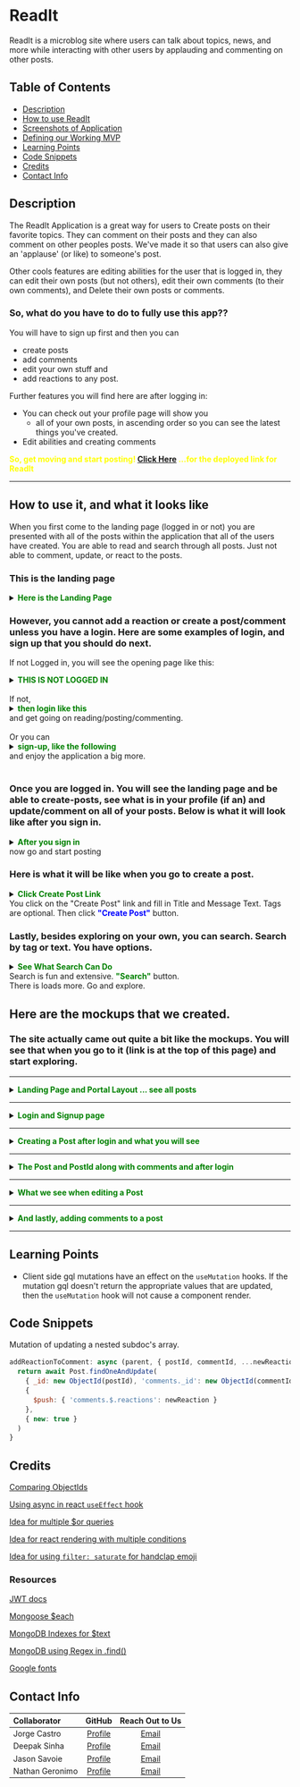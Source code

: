 # ReadIt

ReadIt is a microblog site where users can talk about topics, news, and more while interacting with other users by applauding and commenting on other posts.

## Table of Contents

* [Description](#description)
* [How to use ReadIt](#how-to-use-it-and-what-it-looks-like)
* [Screenshots of Application](screenshots-of-application)
* [Defining our Working MVP](#mvp)
* [Learning Points](#learning-points)
* [Code Snippets](#code-snippets)
* [Credits](#credits)
* [Contact Info](#contact-info)

## Description

The ReadIt Application is a great way for users to Create posts on their favorite topics. They can comment on their posts and they can also comment on other peoples posts. 
We've made it so that users can also give an 'applause' (or like) to someone's post.

Other cools features are editing abilities for the user that is logged in, they can edit their own posts (but not others), edit their own comments (to their own comments), and Delete their own posts or comments.

### So, what do you have to do to fully use this app??

You will have to sign up first and then you can 
* create posts
* add comments
* edit your own stuff and 
* add reactions to any post.

Further features you will find here are after logging in: 
* You can check out your profile page will show you 
  * all of your own posts, in ascending order so you can see the latest things you've created.
* Edit abilities and creating comments

<span style="color: yellow;font-weight: bold;">So, get moving and start posting! [Click Here](https://project-readit-ae03b3828bf5.herokuapp.com/) ...for the deployed link for ReadIt</span>

---

## How to use it, and what it looks like

When you first come to the landing page (logged in or not) you are presented with all of the posts within the application that all of the users have created. You are able to read and search through all posts. Just not able to comment, update, or react to the posts. 

### This is the landing page

<details>
  <summary><span style="color: green; font-weight: bold;">Here is the Landing Page</span></summary>
 
  ![Image Alt Text](./public/readme_images/readit_theread_landing_page.png)
</details>

### However, you cannot add a reaction or create a post/comment unless you have a login. Here are some examples of login, and sign up that you should do next.
If not Logged in, you will see the opening page like this: 
<details>
  <summary><span style="color: green; font-weight: bold;">THIS IS NOT LOGGED IN</span></summary>
  
  ![Image Alt Text](./public/readme_images/readit_notloggedin_noicons.png)
</details>
<br>
If not, 
<details>
  <summary><span style="color: green; font-weight: bold;">then login like this</span></summary>
  
  ![Image Alt Text](./public/readme_images/readit_signin.png)
</details>
and get going on reading/posting/commenting.
<br>
<br>
Or you can 
<details>
  <summary><span style="color: green; font-weight: bold;">sign-up, like the following</span></summary>
  
  ![Image Alt Text](./public/readme_images/readit_signup.png)
</details> and enjoy the application a big more.
<br>
<br>

### Once you are logged in. You will see the landing page and be able to create-posts, see what is in your profile (if an) and update/comment on all of your posts. Below is what it will look like after you sign in.
<details>
  <summary><span style="color: green; font-weight: bold;">After you sign in</span></summary>
  
  ![Image Alt Text](./public/readme_images/readit_opening_page.png)
</details> now go and start posting

### Here is what it will be like when you go to create a post.
<details>
  <summary><span style="color: green; font-weight: bold;">Click Create Post Link</span></summary>
  
  ![Image Alt Text](./public/readme_images/readit_create_post_highlight.png)
</details> You click on the "Create Post" link and fill in Title and Message Text. Tags are optional. Then click <span style="color: blue; font-weight: bold;">"Create Post"</span> button.

### Lastly, besides exploring on your own, you can search. Search by tag or text. You have options.
<details>
  <summary><span style="color: green; font-weight: bold;">See What Search Can Do</span></summary>
  
  ![Image Alt Text](./public/readme_images/readit_search_bar.png)
</details> Search is fun and extensive. <span style="color: green; font-weight: bold;">"Search"</span> button.
<br>
There is loads more. Go and explore.


## Here are the mockups that we created.
### The site actually came out quite a bit like the mockups. You will see that when you go to it (link is at the top of this page) and start exploring.

---
<details>
  <summary><span style="color: green; font-weight: bold;">Landing Page and Portal Layout ... see all posts</span></summary>
  
  ![Image Alt Text](./public/mockup_images/view_all_posts.png)
</details>

---
<details>
  <summary><span style="color: green; font-weight: bold;">Login and Signup page</span></summary>
  
  ![Image Alt Text](./public/mockup_images/login_signup.png)
</details>

---
<details>
  <summary><span style="color: green; font-weight: bold;">Creating a Post after login and what you will see</span></summary>
  
  ![Image Alt Text](./public/mockup_images/create_post.png)
</details>

---
<details>
  <summary><span style="color: green; font-weight: bold;">The Post and PostId along with comments and after login</span></summary>
  
  ![Image Alt Text](./public/mockup_images/post_and_postid.png)
</details>

---
<details>
  <summary><span style="color: green; font-weight: bold;">What we see when editing a Post</span></summary>
  
  ![Image Alt Text](./public/mockup_images/edit_post.png)
</details>

---
<details>
  <summary><span style="color: green; font-weight: bold;">And lastly, adding comments to a post</span></summary>
  
  ![Image Alt Text](./public/mockup_images/add_comment_to_post.png)
</details>

---

## Learning Points

* Client side gql mutations have an effect on the `useMutation` hooks. If the mutation gql doesn't return the appropriate values that are updated, then the `useMutation` hook will not cause a component render.

## Code Snippets

Mutation of updating a nested subdoc's array.
```js
addReactionToComment: async (parent, { postId, commentId, ...newReaction }) => {
  return await Post.findOneAndUpdate(
    { _id: new ObjectId(postId), 'comments._id': new ObjectId(commentId) },
    {
      $push: { 'comments.$.reactions': newReaction }
    },
    { new: true }
  )
}
```

## Credits

[Comparing ObjectIds](https://futurestud.io/tutorials/mongodb-how-to-compare-objectids-in-node-js)

[Using async in react `useEffect` hook](https://devtrium.com/posts/async-functions-useeffect)

[Idea for multiple $or queries](https://stackoverflow.com/a/37722869)

[Idea for react rendering with multiple conditions](https://dev.to/samba_code/nested-ternary-statements-in-react-jsx-35kp)

[Idea for using `filter: saturate` for handclap emoji](https://stackoverflow.com/questions/58450687/how-to-style-a-unicode-character)

### Resources 

[JWT docs](https://www.npmjs.com/package/jsonwebtoken)

[Mongoose $each](https://www.mongodb.com/docs/manual/reference/operator/update/push/)

[MongoDB Indexes for $text](https://stackoverflow.com/a/59922531)

[MongoDB using Regex in .find()](https://www.mongodb.com/docs/manual/reference/operator/query/regex/#examples)

[Google fonts](https://fonts.google.com/specimen/Kdam+Thmor+Pro?classification=Display&stroke=Sans+Serif)

## Contact Info

| Collaborator | GitHub | Reach Out to Us |
| :--- | :---: | :---: |
| Jorge Castro | [Profile](https://github.com/Jacastro619) | [Email](jorgecastro619@gmail.com) |
| Deepak Sinha | [Profile](https://github.com/dee-here) | [Email](deepakdilse@gmail.com)|
| Jason Savoie | [Profile](https://github.com/flimits) | [Email](flimits@gmail.com) |
| Nathan Geronimo | [Profile](https://github.com/nathangero) | [Email](nathanageronimo@gmail.com)  |


